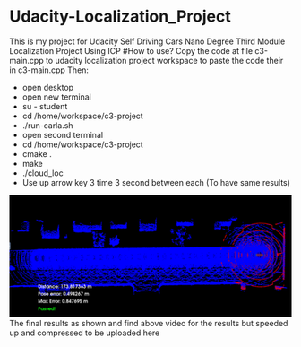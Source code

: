 # Udacity-Localization_Project
This is my project for Udacity Self Driving Cars Nano Degree Third Module Localization Project
Using ICP
#How to use?
Copy the code at file c3-main.cpp to udacity localization project workspace to paste the code their in c3-main.cpp
Then: 
- open desktop
- open new terminal
- su - student
- cd /home/workspace/c3-project
- ./run-carla.sh
- open second terminal
- cd /home/workspace/c3-project
- cmake .
- make
- ./cloud_loc
- Use up arrow key 3 time 3 second between each (To have same results)

<img src='ICP_Result.png'/>
The final results as shown
and find above video for the results but speeded up and compressed to be uploaded here

